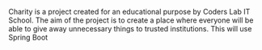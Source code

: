 
Charity is a project created for an educational purpose by Coders Lab IT School.
The aim of the project is to create a place where everyone will be able to give away unnecessary things to trusted institutions. This will use Spring Boot
